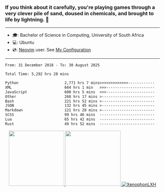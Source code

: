 ### If you think about it carefully, you're playing games through a very clever pile of sand, doused in chemicals, and brought to life by lightning.  👋

-------------------------------------------------------------------------------------------------------

- 🎓: Bachelor of Science in Computing, University of South Africa
- 💻: Ubuntu
- 💿: [Neovim](https://github.com/neovim/neovim) user. See [My Configuration](https://github.com/XenophonLXH/xenovim)

-------------------------------------------------------------------------------------------------------

<!--START_SECTION:waka-->

```txt
From: 31 December 2018 - To: 30 August 2025

Total Time: 5,292 hrs 28 mins

Python                     2,771 hrs 7 mins>>>>>>>>>>>>>------------   52.36 %
XML                        664 hrs 1 min   >>>----------------------   12.55 %
JavaScript                 600 hrs 5 mins  >>>----------------------   11.34 %
Other                      268 hrs 17 mins >------------------------   05.07 %
Bash                       221 hrs 52 mins >------------------------   04.19 %
JSON                       132 hrs 45 mins >------------------------   02.51 %
Markdown                   121 hrs 28 mins >------------------------   02.30 %
SCSS                       99 hrs 46 mins  -------------------------   01.89 %
Lua                        65 hrs 42 mins  -------------------------   01.24 %
Rust                       49 hrs 52 mins  -------------------------   00.94 %
```

<!--END_SECTION:waka-->


<p align="center">
    <a href="https://github.com/XenophonLXH">
        <img height="180em" src="https://github-readme-stats-eight-theta.vercel.app/api?username=XenophonLXH&show_icons=true&theme=algolia&include_all_commits=true&count_private=true"/>
        <img height="180em" src="https://github-readme-stats-eight-theta.vercel.app/api/top-langs/?username=XenophonLXH&layout=compact&langs_count=8&theme=algolia"/>
        <img align="center" src="https://github-readme-streak-stats.herokuapp.com/?user=XenophonLXH&theme=algolia" alt="XenophonLXH" />
    </a>
</p>
